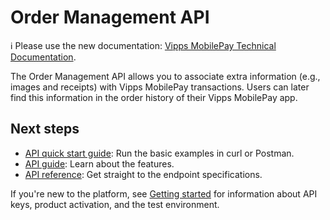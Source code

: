<!-- START_METADATA
---
title: Introduction to the Order Management API
sidebar_label: Introduction
sidebar_position: 1
hide_table_of_contents: true
description: Use the Order Management API to associate extra information with transactions.
pagination_next: null
pagination_prev: null
---
END_METADATA -->

# Order Management API

<!-- START_COMMENT -->

ℹ️ Please use the new documentation:
[Vipps MobilePay Technical Documentation](https://developer.vippsmobilepay.com/docs/APIs/order-management-api).

<!-- END_COMMENT -->

The Order Management API allows you to associate extra information (e.g., images and receipts)
with Vipps MobilePay transactions. Users can later find this information in the order history of their Vipps MobilePay app.

## Next steps

* [API quick start guide](vipps-order-management-api-quick-start.md): Run the basic examples in curl or Postman.
* [API guide](vipps-order-management-api.md): Learn about the features.
* [API reference](https://developer.vippsmobilepay.com/api/order-management): Get straight to the endpoint specifications.

If you're new to the platform, see
[Getting started](https://developer.vippsmobilepay.com/docs/getting-started/)
for information about API keys, product activation, and the test environment.
